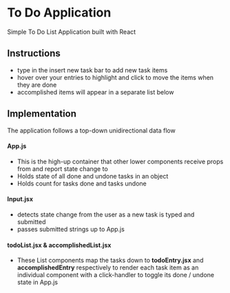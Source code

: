# To Do Application
Simple To Do List Application built with React

## Instructions
+ type in the insert new task bar to add new task items
+ hover over your entries to highlight and click to move the items when they are done
+ accomplished items will appear in a separate list below


## Implementation
The application follows a top-down unidirectional data flow

#### App.js
+ This is the high-up container that other lower components receive props from and report state change to
+ Holds state of all done and undone tasks in an object
+ Holds count for tasks done and tasks undone

#### Input.jsx 
+ detects state change from the user as a new task is typed and submitted
+ passes submitted strings up to App.js

#### todoList.jsx & accomplishedList.jsx
+ These List components map the tasks down to **todoEntry.jsx** and **accomplishedEntry** respectively to render each  task item as an individual component with a click-handler to toggle its done / undone state in App.js
